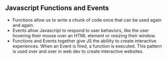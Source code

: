 ## Javascript Functions and Events

* Functions allow us to write a chunk of code once that can be used again and again.
* Events allow Javascript to respond to user behaviors, like the user hovering their mouse over an HTML element or resizing their window. 
* Functions and Events together give JS the abiliity to create interactive experiences. When an Event is fired, a function is executed. 
  This pattern is used over and over in web dev to create interactive websites.

